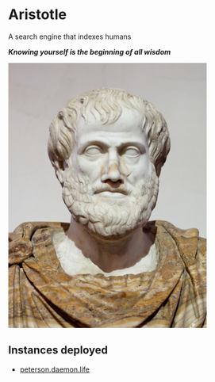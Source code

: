 # Aristotle

A search engine that indexes humans


***Knowing yourself is the beginning of all wisdom***

![Aristotle](small_aristotle.jpg)

## Instances deployed
- [peterson.daemon.life](http://peterson.daemon.life)

